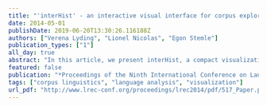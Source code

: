 ```yaml
---
title: "'interHist' - an interactive visual interface for corpus exploration"
date: 2014-05-01
publishDate: 2019-06-20T13:30:26.116188Z
authors: ["Verena Lyding", "Lionel Nicolas", "Egon Stemle"]
publication_types: ["1"]
all_day: true
abstract: "In this article, we present interHist, a compact visualization for the interactive exploration of results to complex corpus queries. Integrated with a search interface to the PAISÀ corpus of Italian web texts, interHist aims at facilitating the exploration of large results sets to linguistic corpus searches. This objective is approached by providing an interactive visual overview of the data, which supports the user-steered navigation by means of interactive filtering. It allows to dynamically switch between an overview on the data and a detailed view on results in their immediate textual context, thus helping to detect and inspect relevant hits more efficiently. We provide background information on corpus linguistics and related work on visualizations for language and linguistic data. We introduce the architecture of interHist, by detailing the data structure it relies on, describing the visualization design and providing technical details of the implementation and its integration with the corpus querying environment. Finally, we illustrate its usage by presenting a use case for the analysis of the composition of Italian noun phrases."
featured: false
publication: "*Proceedings of the Ninth International Conference on Language Resources and Evaluation (LREC'14)*"
tags: ["corpus linguistics", "language analysis", "visualization"]
url_pdf: "http://www.lrec-conf.org/proceedings/lrec2014/pdf/517_Paper.pdf"
---
```


